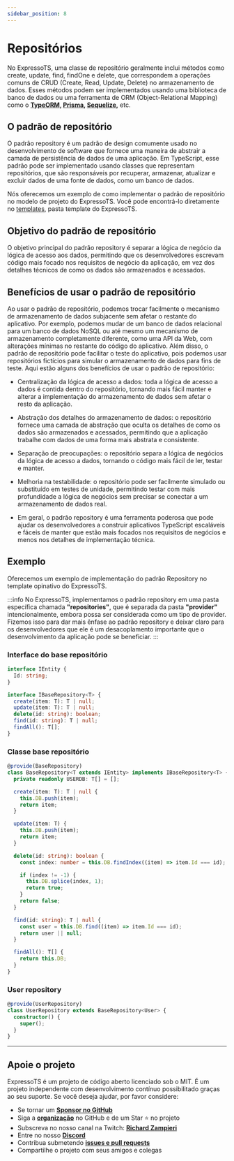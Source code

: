 ```yaml
---
sidebar_position: 8
---
```


# Repositórios

No ExpressoTS, uma classe de repositório geralmente inclui métodos como create, update, find, findOne e delete, que correspondem a operações comuns de CRUD (Create, Read, Update, Delete) no armazenamento de dados. Esses métodos podem ser implementados usando uma biblioteca de banco de dados ou uma ferramenta de ORM (Object-Relational Mapping) como o **[TypeORM](https://typeorm.io/), [Prisma](https://www.prisma.io/), [Sequelize](https://sequelize.org/),** etc.

## O padrão de repositório

O padrão repository é um padrão de design comumente usado no desenvolvimento de software que fornece uma maneira de abstrair a camada de persistência de dados de uma aplicação. Em TypeScript, esse padrão pode ser implementado usando classes que representam repositórios, que são responsáveis por recuperar, armazenar, atualizar e excluir dados de uma fonte de dados, como um banco de dados.

Nós oferecemos um exemplo de como implementar o padrão de repositório no modelo de projeto do ExpressoTS. Você pode encontrá-lo diretamente no [templates](https://github.com/expressots/expressots/tree/main/templates), pasta template do ExpressoTS.

## Objetivo do padrão de repositório

O objetivo principal do padrão repository é separar a lógica de negócio da lógica de acesso aos dados, permitindo que os desenvolvedores escrevam código mais focado nos requisitos de negócio da aplicação, em vez dos detalhes técnicos de como os dados são armazenados e acessados.

## Benefícios de usar o padrão de repositório

Ao usar o padrão de repositório, podemos trocar facilmente o mecanismo de armazenamento de dados subjacente sem afetar o restante do aplicativo. Por exemplo, podemos mudar de um banco de dados relacional para um banco de dados NoSQL ou até mesmo um mecanismo de armazenamento completamente diferente, como uma API da Web, com alterações mínimas no restante do código do aplicativo. Além disso, o padrão de repositório pode facilitar o teste do aplicativo, pois podemos usar repositórios fictícios para simular o armazenamento de dados para fins de teste. Aqui estão alguns dos benefícios de usar o padrão de repositório:

- Centralização da lógica de acesso a dados: toda a lógica de acesso a dados é contida dentro do repositório, tornando mais fácil manter e alterar a implementação do armazenamento de dados sem afetar o resto da aplicação.

- Abstração dos detalhes do armazenamento de dados: o repositório fornece uma camada de abstração que oculta os detalhes de como os dados são armazenados e acessados, permitindo que a aplicação trabalhe com dados de uma forma mais abstrata e consistente.

- Separação de preocupações: o repositório separa a lógica de negócios da lógica de acesso a dados, tornando o código mais fácil de ler, testar e manter.

- Melhoria na testabilidade: o repositório pode ser facilmente simulado ou substituído em testes de unidade, permitindo testar com mais profundidade a lógica de negócios sem precisar se conectar a um armazenamento de dados real.

- Em geral, o padrão repository é uma ferramenta poderosa que pode ajudar os desenvolvedores a construir aplicativos TypeScript escaláveis e fáceis de manter que estão mais focados nos requisitos de negócios e menos nos detalhes de implementação técnica.

## Exemplo

Oferecemos um exemplo de implementação do padrão Repository no template opinativo do ExpressoTS.

:::info
No ExpressoTS, implementamos o padrão repository em uma pasta específica chamada  **"repositories"**, que é separada da pasta **"provider"** intencionalmente, embora possa ser considerada como um tipo de provider. Fizemos isso para dar mais ênfase ao padrão repository e deixar claro para os desenvolvedores que ele é um desacoplamento importante que o desenvolvimento da aplicação pode se beneficiar.
:::

### Interface do base repositório

```typescript
interface IEntity {
  Id: string;
}

interface IBaseRepository<T> {
  create(item: T): T | null;
  update(item: T): T | null;
  delete(id: string): boolean;
  find(id: string): T | null;
  findAll(): T[];
}
```

### Classe base repositório

```typescript
@provide(BaseRepository)
class BaseRepository<T extends IEntity> implements IBaseRepository<T> {
  private readonly USERDB: T[] = [];

  create(item: T): T | null {
    this.DB.push(item);
    return item;
  }

  update(item: T) {
    this.DB.push(item);
    return item;
  }

  delete(id: string): boolean {
    const index: number = this.DB.findIndex((item) => item.Id === id);

    if (index != -1) {
      this.DB.splice(index, 1);
      return true;
    }
    return false;
  }

  find(id: string): T | null {
    const user = this.DB.find((item) => item.Id === id);
    return user || null;
  }

  findAll(): T[] {
    return this.DB;
  }
}
```

### User repository

```typescript
@provide(UserRepository)
class UserRepository extends BaseRepository<User> {
  constructor() {
    super();
  }
}
```

---

## Apoie o projeto

ExpressoTS é um projeto de código aberto licenciado sob o MIT. É um projeto independente com desenvolvimento contínuo possibilitado graças ao seu suporte. Se você deseja ajudar, por favor considere:

- Se tornar um **[Sponsor no GitHub](https://github.com/sponsors/expressots)**
- Siga a **[organização](https://github.com/expressots)** no GitHub e de um Star ⭐ no projeto
- Subscreva no nosso canal na Twitch: **[Richard Zampieri](https://www.twitch.tv/richardzampieri)**
- Entre no nosso **[Discord](https://discord.com/invite/PyPJfGK)**
- Contribua submetendo **[issues e pull requests](https://github.com/expressots/expressots/issues/new/choose)**
- Compartilhe o projeto com seus amigos e colegas